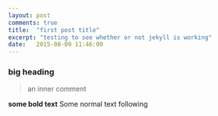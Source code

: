 ```yaml
---
layout: post
comments: true
title:  "first post title"
excerpt: "testing to see whether or not jekyll is working"
date:   2015-08-09 11:46:00
---
```


### big heading

> an inner comment

**some bold text** Some normal text following

